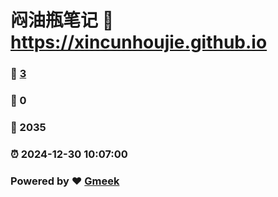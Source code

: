 # 闷油瓶笔记 :link: https://xincunhoujie.github.io 
### :page_facing_up: [3](https://xincunhoujie.github.io/tag.html) 
### :speech_balloon: 0 
### :hibiscus: 2035 
### :alarm_clock: 2024-12-30 10:07:00 
### Powered by :heart: [Gmeek](https://github.com/Meekdai/Gmeek)
